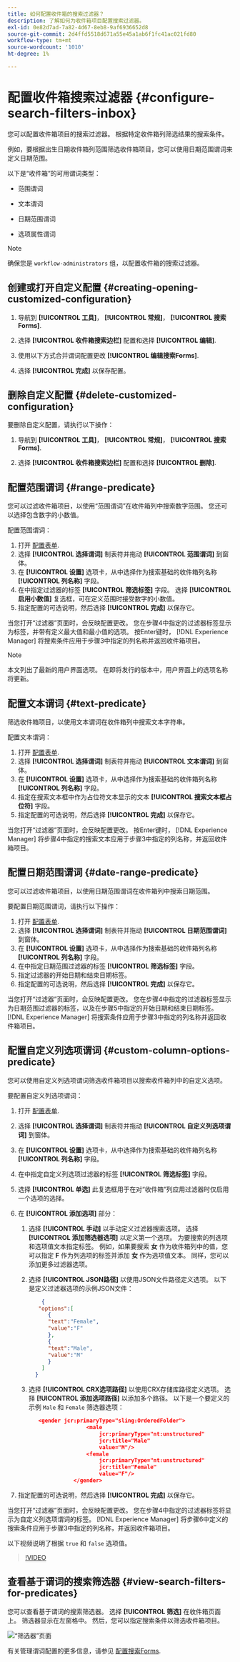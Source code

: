 ```yaml
---
title: 如何配置收件箱的搜索过滤器？
description: 了解如何为收件箱项目配置搜索过滤器。
exl-id: 0e82d7ad-7a82-4d67-8eb8-9af6936652d8
source-git-commit: 2d4ffd5518d671a55e45a1ab6f1fc41ac021fd80
workflow-type: tm+mt
source-wordcount: '1010'
ht-degree: 1%

---
```


# 配置收件箱搜索过滤器 {#configure-search-filters-inbox}

您可以配置收件箱项目的搜索过滤器。 根据特定收件箱列筛选结果的搜索条件。

例如，要根据出生日期收件箱列范围筛选收件箱项目，您可以使用日期范围谓词来定义日期范围。

以下是“收件箱”的可用谓词类型：

* 范围谓词

* 文本谓词

* 日期范围谓词

* 选项属性谓词

>[!NOTE]
>
>确保您是 `workflow-administrators` 组，以配置收件箱的搜索过滤器。

## 创建或打开自定义配置 {#creating-opening-customized-configuration}

1. 导航到 **[!UICONTROL 工具]**， **[!UICONTROL 常规]**， **[!UICONTROL 搜索Forms]**.

1. 选择 **[!UICONTROL 收件箱搜索边栏]** 配置和选择 **[!UICONTROL 编辑]**.
1. 使用以下方式合并谓词配置更改 **[!UICONTROL 编辑搜索Forms]**.
1. 选择 **[!UICONTROL 完成]** 以保存配置。

## 删除自定义配置 {#delete-customized-configuration}

要删除自定义配置，请执行以下操作：

1. 导航到 **[!UICONTROL 工具]**， **[!UICONTROL 常规]**， **[!UICONTROL 搜索Forms]**.

1. 选择 **[!UICONTROL 收件箱搜索边栏]** 配置和选择 **[!UICONTROL 删除]**.

## 配置范围谓词 {#range-predicate}

您可以过滤收件箱项目，以使用“范围谓词”在收件箱列中搜索数字范围。 您还可以选择包含数字的小数值。

配置范围谓词：

1. 打开 [配置表单](#creating-opening-customized-configuration).
1. 选择 **[!UICONTROL 选择谓词]** 制表符并拖动 **[!UICONTROL 范围谓词]** 到窗体。
1. 在 **[!UICONTROL 设置]** 选项卡，从中选择作为搜索基础的收件箱列名称 **[!UICONTROL 列名称]** 字段。
1. 在中指定过滤器的标签 **[!UICONTROL 筛选标签]** 字段。 选择 **[!UICONTROL 启用小数值]** 复选框，可在定义范围时接受数字的小数值。
1. 指定配置的可选说明，然后选择 **[!UICONTROL 完成]** 以保存它。

当您打开“过滤器”页面时，会反映配置更改。 您在步骤4中指定的过滤器标签显示为标签，并带有定义最大值和最小值的选项。 按Enter键时， [!DNL Experience Manager] 将搜索条件应用于步骤3中指定的列名称并返回收件箱项目。

>[!NOTE]
>
>本文列出了最新的用户界面选项。 在即将发行的版本中，用户界面上的选项名称将更新。

## 配置文本谓词 {#text-predicate}

筛选收件箱项目，以使用文本谓词在收件箱列中搜索文本字符串。

配置文本谓词：

1. 打开 [配置表单](#creating-opening-customized-configuration).
1. 选择 **[!UICONTROL 选择谓词]** 制表符并拖动 **[!UICONTROL 文本谓词]** 到窗体。
1. 在 **[!UICONTROL 设置]** 选项卡，从中选择作为搜索基础的收件箱列名称 **[!UICONTROL 列名称]** 字段。
1. 指定在搜索文本框中作为占位符文本显示的文本 **[!UICONTROL 搜索文本框占位符]** 字段。
1. 指定配置的可选说明，然后选择 **[!UICONTROL 完成]** 以保存它。

当您打开“过滤器”页面时，会反映配置更改。 按Enter键时， [!DNL Experience Manager] 将步骤4中指定的搜索文本应用于步骤3中指定的列名称，并返回收件箱项目。

## 配置日期范围谓词 {#date-range-predicate}

您可以过滤收件箱项目，以使用日期范围谓词在收件箱列中搜索日期范围。

要配置日期范围谓词，请执行以下操作：

1. 打开 [配置表单](#creating-opening-customized-configuration).
1. 选择 **[!UICONTROL 选择谓词]** 制表符并拖动 **[!UICONTROL 日期范围谓词]** 到窗体。
1. 在 **[!UICONTROL 设置]** 选项卡，从中选择作为搜索基础的收件箱列名称 **[!UICONTROL 列名称]** 字段。
1. 在中指定日期范围过滤器的标签 **[!UICONTROL 筛选标签]** 字段。
1. 指定过滤器的开始日期和结束日期标签。
1. 指定配置的可选说明，然后选择 **[!UICONTROL 完成]** 以保存它。

当您打开“过滤器”页面时，会反映配置更改。 您在步骤4中指定的过滤器标签显示为日期范围过滤器的标签，以及在步骤5中指定的开始日期和结束日期标签。 [!DNL Experience Manager] 将搜索条件应用于步骤3中指定的列名称并返回收件箱项目。

## 配置自定义列选项谓词 {#custom-column-options-predicate}

您可以使用自定义列选项谓词筛选收件箱项目以搜索收件箱列中的自定义选项。

要配置自定义列选项谓词：

1. 打开 [配置表单](#creating-opening-customized-configuration).
1. 选择 **[!UICONTROL 选择谓词]** 制表符并拖动 **[!UICONTROL 自定义列选项谓词]** 到窗体。
1. 在 **[!UICONTROL 设置]** 选项卡，从中选择作为搜索基础的收件箱列名称 **[!UICONTROL 列名称]** 字段。
1. 在中指定自定义列选项过滤器的标签 **[!UICONTROL 筛选标签]** 字段。
1. 选择 **[!UICONTROL 单选]** 此复选框用于在对“收件箱”列应用过滤器时仅启用一个选项的选择。
1. 在 **[!UICONTROL 添加选项]** 部分：
   1. 选择 **[!UICONTROL 手动]** 以手动定义过滤器搜索选项。 选择 **[!UICONTROL 添加筛选器选项]** 以定义第一个选项。 为要搜索的列选项和选项值文本指定标签。 例如，如果要搜索 **女** 作为收件箱列中的值，您可以指定 **F** 作为列选项的标签并添加 **女** 作为选项值文本。 同样，您可以添加更多过滤器选项。
   1. 选择 **[!UICONTROL JSON路径]** 以使用JSON文件路径定义选项。 以下是定义过滤器选项的示例JSON文件：

      ```JSON
          {
         "options":[
            {
            "text":"Female",
            "value":"F"
            },
            {
            "text":"Male",
            "value":"M"
            }
          ]
        }
      ```

   1. 选择 **[!UICONTROL CRX选项路径]** 以使用CRX存储库路径定义选项。 选择 **[!UICONTROL 添加选项路径]** 以添加多个路径。 以下是一个要定义的示例 `Male` 和 `Female` 筛选器选项：

      ```JSON
         <gender jcr:primaryType="sling:OrderedFolder">
                        <male
                            jcr:primaryType="nt:unstructured"
                            jcr:title="Male"
                            value="M"/>
                        <female
                            jcr:primaryType="nt:unstructured"
                            jcr:title="Female"
                            value="F"/>
                    </gender>
      ```

1. 指定配置的可选说明，然后选择 **[!UICONTROL 完成]** 以保存它。

当您打开“过滤器”页面时，会反映配置更改。 您在步骤4中指定的过滤器标签将显示为自定义列选项谓词的标签。 [!DNL Experience Manager] 将步骤6中定义的搜索条件应用于步骤3中指定的列名称，并返回收件箱项目。

以下视频说明了根据 `true` 和 `false` 选项值。

>[!VIDEO](https://video.tv.adobe.com/v/335679)

## 查看基于谓词的搜索筛选器 {#view-search-filters-for-predicates}

您可以查看基于谓词的搜索筛选器。 选择 **[!UICONTROL 筛选]** 在收件箱页面上。 筛选器显示在左窗格中。 然后，您可以指定搜索条件以筛选收件箱项目。

![“筛选器”页面](assets/apply-filters.png)

有关管理谓词配置的更多信息，请参见 [配置搜索Forms](search-forms.md).
